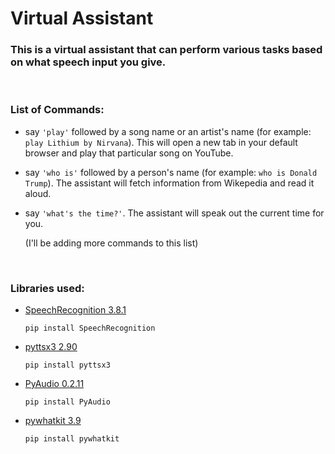 # Virtual Assistant

### This is a virtual assistant that can perform various tasks based on what speech input you give.

</br>

### List of Commands:

- say ```'play'``` followed by a song name or an artist's name (for example: ```play Lithium by Nirvana```). This will open a new tab in your default browser and play that particular song on YouTube.

- say ```'who is'``` followed by a person's name (for example: ```who is Donald Trump```). The assistant will fetch information from Wikepedia and read it aloud.

- say ```'what's the time?'```. The assistant will speak out the current time for you.

   (I'll be adding more commands to this list)

</br>

### Libraries used:

- [SpeechRecognition 3.8.1](https://pypi.org/project/SpeechRecognition/)
  
  ~~~~
  pip install SpeechRecognition
  ~~~~
  
- [pyttsx3 2.90](https://pypi.org/project/pyttsx3/)

    ~~~~
    pip install pyttsx3
    ~~~~
  
- [PyAudio 0.2.11](https://pypi.org/project/PyAudio/)

    ~~~~
    pip install PyAudio
    ~~~~
  
- [pywhatkit 3.9](https://pypi.org/project/pywhatkit/)

  ~~~
  pip install pywhatkit
  ~~~